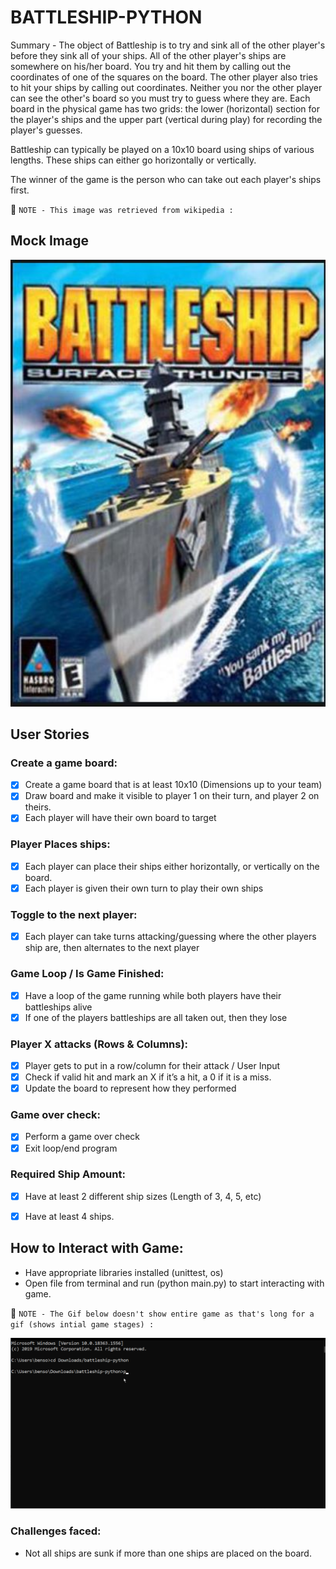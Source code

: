 # BATTLESHIP-PYTHON


Summary - The object of Battleship is to try and sink all of the other player's before they sink all of your ships. All of the other player's ships are somewhere on his/her board.  You try and hit them by calling out the coordinates of one of the squares on the board.  The other player also tries to hit your ships by calling out coordinates.  Neither you nor the other player can see the other's board so you must try to guess where they are.  Each board in the physical game has two grids:  the lower (horizontal) section for the player's ships and the upper part (vertical during play) for recording the player's guesses.

Battleship can typically be played on a 10x10 board using ships of various lengths. These ships can either go horizontally or vertically.

The winner of the game is the person who can take out each player's ships first.



📝 `NOTE - This image was retrieved from wikipedia :`

## Mock Image
<img src="https://github.com/nahomebssa/battleship-python/blob/main/battleship_image.JPG" width=600><br>



## User Stories
### Create a game board:

- [x] Create a game board that is at least 10x10 (Dimensions up to your team)
- [x] Draw board and make it visible to player 1 on their turn, and player 2 on theirs.
- [x] Each player will have their own board to target

### Player Places ships:

- [x] Each player can place their ships either horizontally, or vertically on the board.
- [x] Each player is given their own turn to play their own ships

### Toggle to the next player:

- [x] Each player can take turns attacking/guessing where the other players ship are, then alternates to the next player

### Game Loop / Is Game Finished:

- [x] Have a loop of the game running while both players have their battleships alive
- [x] If one of the players battleships are all taken out, then they lose 

### Player X attacks (Rows & Columns):

- [x] Player gets to put in a row/column for their attack / User Input
- [x] Check if valid hit and mark an X if it’s a hit, a 0 if it is a miss.
- [x] Update the board to represent how they performed

### Game over check:

- [x] Perform a game over check 
- [x] Exit loop/end program

### Required Ship Amount:

- [x] Have at least 2 different ship sizes (Length of 3, 4, 5, etc)
- [x] Have at least 4 ships.



## How to Interact with Game:

- Have appropriate libraries installed (unittest, os)
- Open file from terminal and run (python main.py) to start interacting with game.

📝 `NOTE - The Gif below doesn't show entire game as that's long for a gif (shows intial game stages) :`

<img src="https://github.com/nahomebssa/battleship-python/blob/main/buildingShips.gif" width=600><br>


### Challenges faced:

- Not all ships are sunk if more than one ships are placed on the board.


